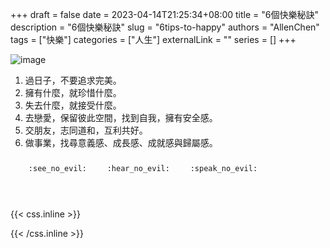+++ 
draft = false
date = 2023-04-14T21:25:34+08:00
title = "6個快樂秘訣"
description = "6個快樂秘訣"
slug = "6tips-to-happy"
authors = "AllenChen"
tags = ["快樂"]
categories = ["人生"]
externalLink = ""
series = []
+++

![image](/images/post/AA-happy-rabbit-with-big-blue-eyes-and-a-hat-runs-in-the-watery-forest-impressionistic.jpeg)

1. 過日子，不要追求完美。
2. 擁有什麼，就珍惜什麼。
3. 失去什麼，就接受什麼。
4. 去戀愛，保留彼此空間，找到自我，擁有安全感。
5. 交朋友，志同道和，互利共好。
6. 做事業，找尋意義感、成長感、成就感與歸屬感。


<p><span class="nowrap"><span class="emojify">🙈</span> <code>:see_no_evil:</code></span>  <span class="nowrap"><span class="emojify">🙉</span> <code>:hear_no_evil:</code></span>  <span class="nowrap"><span class="emojify">🙊</span> <code>:speak_no_evil:</code></span></p>
<br>
    

{{< css.inline >}}
<style>
.emojify {
	font-family: Apple Color Emoji, Segoe UI Emoji, NotoColorEmoji, Segoe UI Symbol, Android Emoji, EmojiSymbols;
	font-size: 2rem;
	vertical-align: middle;
}
@media screen and (max-width:650px) {
  .nowrap {
    display: block;
    margin: 25px 0;
  }
}
</style>
{{< /css.inline >}}
